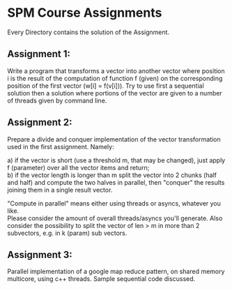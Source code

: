# SPM Course Assignments

Every Directory contains the solution of the Assignment.

## Assignment 1:
Write a program that transforms a vector<int> into another vector<int> where position i is the result of the computation of function f (given) on the corresponding position of the first vector (w[i] = f(v[i])). Try to use first a sequential solution then a solution where portions of the vector are given to a number of threads given by command line. <br />  

## Assignment 2:
Prepare a divide and conquer implementation of the vector transformation used in the first assignment. Namely: <br />

a) if the vector is short (use a threshold m, that may be changed), just apply f (parameter) over all the vector items and return; <br />
b) if the vector length is longer than m split the vector into 2 chunks (half and half) and compute the two halves in parallel, then "conquer" the results joining them in a single result vector. <br />

"Compute in parallel" means either using threads or asyncs, whatever you like. <br />
Please consider the amount of overall threads/asyncs you'll generate. Also consider the possibility to split the vector of len > m in more than 2 subvectors, e.g. in k (param) sub vectors. <br />

## Assignment 3:
Parallel implementation of a google map reduce pattern, on shared memory multicore, using c++ threads. Sample sequential code discussed.
